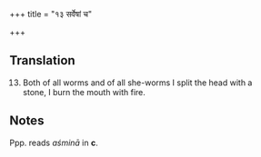 +++
title = "१३ सर्वेषां च"

+++
## Translation
13. Both of all worms and of all she-worms I split the head with a  
stone, I burn the mouth with fire.

## Notes
Ppp. reads *aśminā* in **c**.
